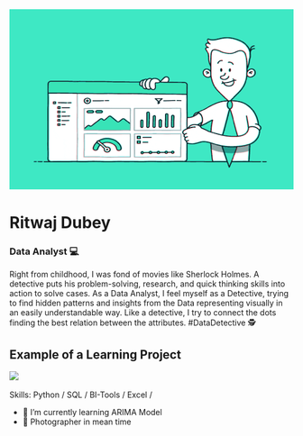 <img src="https://github.com/Ritwaj-1/Ritwaj-1/blob/main/Analytics.gif" width="550" height="320" />

#  Ritwaj Dubey
### Data Analyst 💻

Right from childhood, I was fond of movies like Sherlock Holmes. A detective puts his problem-solving, research, and quick thinking skills into action to solve cases. As a Data Analyst, I feel myself as a Detective, trying to find hidden patterns and insights from the Data representing visually in an easily understandable way. Like a detective, I try to connect the dots finding the best relation between the attributes. #DataDetective 🕵️

## Example of a Learning Project
<img src="https://github.com/Ritwaj-1/Ritwaj-1/blob/main/IPL%20Data%20Analysis.gif" width="256" />

Skills: Python / SQL / BI-Tools / Excel / 

- 🌱 I’m currently learning ARIMA Model
- 📸 Photographer in mean time
